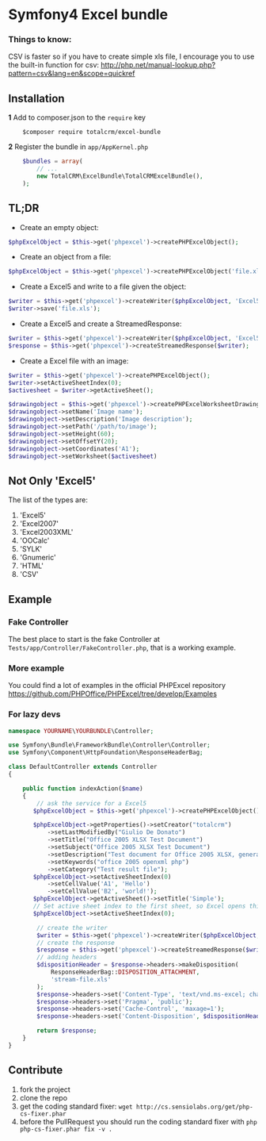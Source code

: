 Symfony4 Excel bundle
============

### Things to know:

CSV is faster so if you have to create simple xls file,
I encourage you to use the built-in function for csv: http://php.net/manual-lookup.php?pattern=csv&lang=en&scope=quickref

## Installation

**1**  Add to composer.json to the `require` key

``` shell
    $composer require totalcrm/excel-bundle
``` 

**2** Register the bundle in ``app/AppKernel.php``

``` php
    $bundles = array(
        // ...
        new TotalCRM\ExcelBundle\TotalCRMExcelBundle(),
    );
```

## TL;DR

- Create an empty object:

``` php
$phpExcelObject = $this->get('phpexcel')->createPHPExcelObject();
```

- Create an object from a file:

``` php
$phpExcelObject = $this->get('phpexcel')->createPHPExcelObject('file.xls');
```

- Create a Excel5 and write to a file given the object:

```php
$writer = $this->get('phpexcel')->createWriter($phpExcelObject, 'Excel5');
$writer->save('file.xls');
```

- Create a Excel5 and create a StreamedResponse:

```php
$writer = $this->get('phpexcel')->createWriter($phpExcelObject, 'Excel5');
$response = $this->get('phpexcel')->createStreamedResponse($writer);
```

- Create a Excel file with an image:

```php
$writer = $this->get('phpexcel')->createPHPExcelObject();
$writer->setActiveSheetIndex(0);
$activesheet = $writer->getActiveSheet();

$drawingobject = $this->get('phpexcel')->createPHPExcelWorksheetDrawing();
$drawingobject->setName('Image name');
$drawingobject->setDescription('Image description');
$drawingobject->setPath('/path/to/image');
$drawingobject->setHeight(60);
$drawingobject->setOffsetY(20);
$drawingobject->setCoordinates('A1');
$drawingobject->setWorksheet($activesheet)
```

## Not Only 'Excel5'

The list of the types are:

1.  'Excel5'
2.  'Excel2007'
3.  'Excel2003XML'
4.  'OOCalc'
5.  'SYLK'
6.  'Gnumeric'
7.  'HTML'
8.  'CSV'

## Example

### Fake Controller

The best place to start is the fake Controller at `Tests/app/Controller/FakeController.php`, that is a working example.

### More example

You could find a lot of examples in the official PHPExcel repository https://github.com/PHPOffice/PHPExcel/tree/develop/Examples

### For lazy devs

``` php
namespace YOURNAME\YOURBUNDLE\Controller;

use Symfony\Bundle\FrameworkBundle\Controller\Controller;
use Symfony\Component\HttpFoundation\ResponseHeaderBag;

class DefaultController extends Controller
{

    public function indexAction($name)
    {
        // ask the service for a Excel5
       $phpExcelObject = $this->get('phpexcel')->createPHPExcelObject();

       $phpExcelObject->getProperties()->setCreator("totalcrm")
           ->setLastModifiedBy("Giulio De Donato")
           ->setTitle("Office 2005 XLSX Test Document")
           ->setSubject("Office 2005 XLSX Test Document")
           ->setDescription("Test document for Office 2005 XLSX, generated using PHP classes.")
           ->setKeywords("office 2005 openxml php")
           ->setCategory("Test result file");
       $phpExcelObject->setActiveSheetIndex(0)
           ->setCellValue('A1', 'Hello')
           ->setCellValue('B2', 'world!');
       $phpExcelObject->getActiveSheet()->setTitle('Simple');
       // Set active sheet index to the first sheet, so Excel opens this as the first sheet
       $phpExcelObject->setActiveSheetIndex(0);

        // create the writer
        $writer = $this->get('phpexcel')->createWriter($phpExcelObject, 'Excel5');
        // create the response
        $response = $this->get('phpexcel')->createStreamedResponse($writer);
        // adding headers
        $dispositionHeader = $response->headers->makeDisposition(
            ResponseHeaderBag::DISPOSITION_ATTACHMENT,
            'stream-file.xls'
        );
        $response->headers->set('Content-Type', 'text/vnd.ms-excel; charset=utf-8');
        $response->headers->set('Pragma', 'public');
        $response->headers->set('Cache-Control', 'maxage=1');
        $response->headers->set('Content-Disposition', $dispositionHeader);

        return $response;        
    }
}
```

## Contribute

1. fork the project
2. clone the repo
3. get the coding standard fixer: `wget http://cs.sensiolabs.org/get/php-cs-fixer.phar`
4. before the PullRequest you should run the coding standard fixer with `php php-cs-fixer.phar fix -v .`
